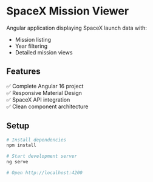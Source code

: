 # SpaceX Mission Viewer



Angular application displaying SpaceX launch data with:
- Mission listing
- Year filtering
- Detailed mission views

## Features
✅ Complete Angular 16 project  
✅ Responsive Material Design  
✅ SpaceX API integration  
✅ Clean component architecture  

## Setup
```bash
# Install dependencies
npm install

# Start development server
ng serve

# Open http://localhost:4200